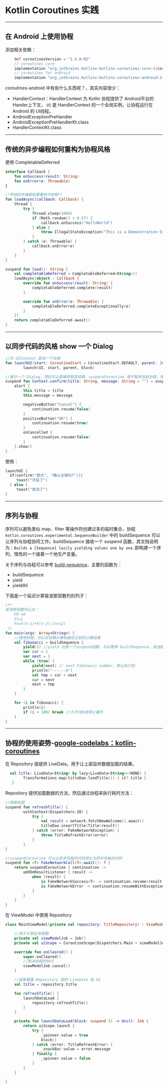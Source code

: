 # Kotlin Coroutines 实践

---

## 在 Android 上使用协程

添加相关依赖：

```groovy
    def coroutinesVersion = "1.3.0-M2"
    // coroutines core
    implementation "org.jetbrains.kotlinx:kotlinx-coroutines-core:${coroutinesVersion}"
    // coroutines for android
    implementation "org.jetbrains.kotlinx:kotlinx-coroutines-android:${coroutinesVersion}"
```

coroutines-android 中有些什么东西呢？，其实内容很少：

- HandlerContext：HandlerContext 为 Kotlin 协程提供了 Android平台的 Hander上下文， `UI` 是 HandlerContext 的一个全局实例，让协程运行在 Android 的 UI线程。
- AndroidExceptionPreHandler
- AndroidExceptionPreHandlerKt.class
- HandlerContextKt.class

---

## 传统的异步编程如何重构为协程风格

使用 CompletableDeferred

```kotlin
interface Callback {
    fun onSuccess(result: String)
    fun onError(e: Throwable)
}

/*传统异步编程如果重构为协程*/
fun loadAsync(callback: Callback) {
    thread {
        try {
            Thread.sleep(1000)
            if (Math.random() > 0.5f) {
                callback.onSuccess("HelloWorld")
            } else {
                throw IllegalStateException("This is a Demonstration Error.")
            }
        } catch (e: Throwable) {
            callback.onError(e)
        }
    }
}

suspend fun load(): String {
    val completableDeferred = CompletableDeferred<String>()
    loadAsync(object : Callback {
        override fun onSuccess(result: String) {
            completableDeferred.complete(result)
        }

        override fun onError(e: Throwable) {
            completableDeferred.completeExceptionally(e)
        }
    })
    return completableDeferred.await()
}
```

---

## 以同步代码的风格 show 一个 Dialog

```kotlin
//在 UIContext 启动一个协程
fun launchUI(start: CoroutineStart = CoroutineStart.DEFAULT, parent: Job? = null, block: suspend CoroutineScope.() -> Unit) =
        launch(UI, start, parent, block)

//展示一个 Dialog，然后可以直接获取其结果，suspendCoroutine 用于暂停当前协程，等待新的协程执行结束
suspend fun Context.confirm(title: String, message: String = "") = suspendCoroutine<Boolean> { continuation ->
    alert {
        this.title = title
        this.message = message

        negativeButton("Cancel") {
            continuation.resume(false)
        }
        positiveButton("OK") {
            continuation.resume(true)
        }
        onCancelled {
            continuation.resume(false)
        }
    }.show()
}
```

使用：

```kotlin
launchUI {
  if(confirm("提示", "确认注销吗?")){
     toast("开启了")
  } else {
     toast("取消了")
}
```

---

## 序列与协程

序列可以避免类似 map、filter 等操作符创建过多的临时集合，协程 `kotlin.coroutines.experimental.SequenceBuilder` 中的 buildSequence 可以让序列与协程协同工作。buildSequence 接收一个 suspend 函数，其文档说明为：`Builds a [Sequence] lazily yielding values one by one.`即构建一个序列，惰性的一个接着一个地生产变量。

关于序列与协程可以参考 [build-sequence](https://kotlinlang.org/api/latest/jvm/stdlib/kotlin.coroutines.experimental/build-sequence.html)，主要的函数为：

- buildSequence
- yield
- yieldAll

下面是一个延迟计算斐波那契数列的列子：

```kotlin
/**
斐波那契数列公式：
    F0 =0
    F1=1
    Fn=F(n-1)+F(n-2);(n>=2)
 */
fun main(args: Array<String>) {
    //使用协程，可以实现懒计算和缓存之前的计算结果
    val fibonacci = buildSequence {
        yield(1) //yield 也是一个suspend函数，可以暂停 buildSequence，发送数据到序列的下游中
        var cur = 1
        var next = 1
        while (true) {
            yield(next) // next Fibonacci number，转让执行权
            println("------3")
            val tmp = cur + next
            cur = next
            next = tmp
        }
    }

    for (i in fibonacci) {
        println(i)
        if (i > 100) break //大于100就停止循环
    }
}
```

---

## 协程的使用姿势-[google-codelabs：kotlin-coroutines](https://codelabs.developers.google.com/codelabs/kotlin-coroutines/#0)

在 Repository 层提供 LiveData，用于让上层监听数据加载的结果。

```kotlin
  val title: LiveData<String> by lazy<LiveData<String>>(NONE) {
        Transformations.map(titleDao.loadTitle()) { it?.title }
   }
```

Repository  提供加载数据的方法，然后通过协程来执行耗时方法：

```kotlin
//刷新标题
suspend fun refreshTitle() {
        withContext(Dispatchers.IO) {
            try {
                val result = network.fetchNewWelcome().await()
                titleDao.insertTitle(Title(result))
            } catch (error: FakeNetworkException) {
                throw TitleRefreshError(error)
            }
        }
}

//suspendCoroutine 可以让异步风格的代码转化为同步风格的代码
suspend fun <T> FakeNetworkCall<T>.await(): T {
    return suspendCoroutine { continuation ->
        addOnResultListener { result ->
            when (result) {
                is FakeNetworkSuccess<T> -> continuation.resume(result.data)
                is FakeNetworkError -> continuation.resumeWithException(result.error)
            }
        }
    }
}
```

在 ViewModel 中使用 Repository

```kotlin
class MainViewModel(private val repository: TitleRepository) : ViewModel() {

    //用于关联生命周期
    private val viewModelJob = Job()
    private val uiScope = CoroutineScope(Dispatchers.Main + viewModelJob)

    override fun onCleared() {
        super.onCleared()
        //取消协程的执行
        viewModelJob.cancel()
    }

    //直接暴露 Repository 层的 LiveData 给 UI
    val title = repository.title

    fun refreshTitle() {
        launchDataLoad {
            repository.refreshTitle()
        }
    }

    private fun launchDataLoad(block: suspend () -> Unit): Job {
        return uiScope.launch {
            try {
                _spinner.value = true
                block()
            } catch (error: TitleRefreshError) {
                _snackBar.value = error.message
            } finally {
                _spinner.value = false
            }
        }
    }

}
```
